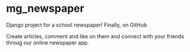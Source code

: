 # mg_newspaper
Django project for a school newspaper!
Finally, on GitHub

Create articles, comment and like on them and connect with your friends throug our online newspaper app.
